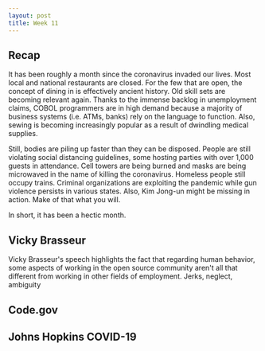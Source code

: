 ```yaml
---
layout: post
title: Week 11
---
```

## Recap

It has been roughly a month since the coronavirus invaded our lives. Most local and national restaurants are closed. For the few that are open, 
the concept of dining in is effectively ancient history. Old skill sets are becoming relevant again. Thanks to the immense backlog in unemployment claims, 
COBOL programmers are in high demand because a majority of business systems (i.e. ATMs, banks) rely on the language 
to function. Also, sewing is becoming increasingly popular as a result of dwindling medical supplies. 

Still, bodies are piling up faster than they can be disposed. People are still violating social distancing guidelines, 
some hosting parties with over 1,000 guests in attendance. Cell towers are being burned and masks are being microwaved in the name of killing the coronavirus. Homeless people still occupy trains. Criminal organizations are exploiting the pandemic while gun violence persists in various states. Also, Kim Jong-un might be missing in action. Make of that what you will. 

In short, it has been a hectic month.
## Vicky Brasseur
Vicky Brasseur's speech highlights the fact that regarding human behavior, some aspects of working in the open source community aren't all that different from working in other fields of employment. Jerks, neglect, ambiguity
## Code.gov
## Johns Hopkins COVID-19
